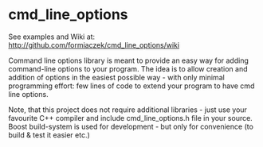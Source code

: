 cmd_line_options
================

   See examples and Wiki at:  http://github.com/formiaczek/cmd_line_options/wiki


Command line options library is meant to provide an easy way for adding command-line options to your program. The idea is to allow creation and addition of options in the easiest possible way - with only minimal programming effort: few lines of code to extend your program to have cmd line options.


Note, that this project does not require additional libraries - just use your favourite C++ compiler
and include cmd_line_options.h file in your source. Boost build-system is used for development - but only for convenience (to build & test it easier etc.)
